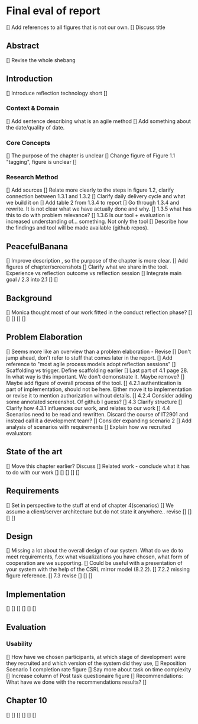 # Final eval of report
[] Add references to all figures that is not our own. 
[] Discuss title

## Abstract
[] Revise the whole shebang
## Introduction
[] Introduce reflection technology short
[] 
### Context & Domain
[] Add sentence describing what is an agile method
[] Add something about the date/quality of date.
### Core Concepts
[] The purpose of the chapter is unclear
[] Change figure of Figure 1.1 "tagging", figure is unclear
[] 
### Research Method
[] Add sources
[] Relate more clearly to the steps in figure 1.2, clarify connection between 1.3.1 and 1.3.2
[] Clarify daily delivery cycle and what we build it on
[] Add table 2 from 1.3.4 to report
[] Go through 1.3.4 and rewrite. It is not clear what we have actually done and why. 
[] 1.3.5 what has this to do with problem relevance? 
[] 1.3.6 Is our tool + evaluation is increased understanding of... something. Not only the tool
[] Describe how the findings and tool will be made available (github repos).
## PeacefulBanana
[] Improve description , so the purpose of the chapter is more clear. 
[] Add figures of chapter/screenshots
[] Clarify what we share in the tool. Experience vs reflection outcome vs reflection session
[] Integrate main goal / 2.3 into 2.1 
[]
[]
## Background
[] Monica thought most of our work fitted in the conduct reflection phase?
[] 
[]
[]
[]
[]
## Problem Elaboration
[] Seems more like an overview than a problem elaboration - Revise
[] Don't jump ahead, don't refer to stuff that comes later in the report. 
[] Add reference to "most agile process models adopt reflection sessions"
[] Scaffolding vs trigger. Define scaffolding earlier
[] Last part of 4.1 page 28. In what way is this important. We don't demonstrate it. Maybe remove?
[] Maybe add figure of overall process of the tool.
[] 4.2.1 authentication is part of implementation, should not be here. Either move it to implementation or revise it to mention authorization without details. 
[] 4.2.4 Consider adding some annotated screenshot. Of github I guess?
[] 4.3 Clarify structure
[] Clarify how 4.3.1 influences our work, and relates to our work 
[] 4.4 Scenarios need to be read and rewritten. Discard the course of IT2901 and instead call it a development team?
[] Consider expanding scenario 2
[] Add analysis of scenarios with requirements
[] Explain how we recruited evaluators
## State of the art
[] Move this chapter earlier? Discuss
[] Related work - conclude what it has to do with our work
[] 
[] 
[]
[]
[]
## Requirements
[] Set in perspective to the stuff at end of chapter 4(scenarios)
[] We assume a client/server architecture but do not state it anywhere.. revise
[]
[]
[]
[]
## Design
[] Missing a lot about the overall design of our system. What do we do to meet requirements, f.ex what visualizations you have chosen, what form of cooperation are we supporting. 
[] Could be useful with a presentation of your system with the help of the CSRL mirror model (8.2.2).
[] 7.2.2 missing figure reference. 
[] 7.3 revise
[] 
[]
[]
## Implementation
[]
[]
[]
[]
[]
[]
## Evaluation
### Usability
[] How have we chosen participants, at which stage of development were they recruited and which version of the system did they use,
[] Reposition Scenario 1 completion rate figure
[] Say more about task on time complexity
[] Increase column of Post task questionaire figure
[] Recommendations: What have we done with the recommendations results?
[]
## Chapter 10
[]
[]
[]
[]
[]
[]


